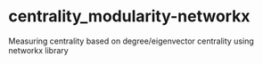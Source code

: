 # centrality_modularity-networkx
Measuring centrality based on degree/eigenvector centrality using networkx library

